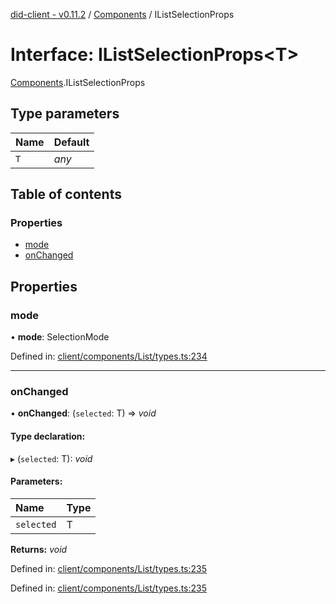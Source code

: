 [did-client - v0.11.2](../README.md) / [Components](../modules/components.md) / IListSelectionProps

# Interface: IListSelectionProps<T\>

[Components](../modules/components.md).IListSelectionProps

## Type parameters

Name | Default |
:------ | :------ |
`T` | *any* |

## Table of contents

### Properties

- [mode](components.ilistselectionprops.md#mode)
- [onChanged](components.ilistselectionprops.md#onchanged)

## Properties

### mode

• **mode**: SelectionMode

Defined in: [client/components/List/types.ts:234](https://github.com/Puzzlepart/did/blob/dev/client/components/List/types.ts#L234)

___

### onChanged

• **onChanged**: (`selected`: T) => *void*

#### Type declaration:

▸ (`selected`: T): *void*

#### Parameters:

Name | Type |
:------ | :------ |
`selected` | T |

**Returns:** *void*

Defined in: [client/components/List/types.ts:235](https://github.com/Puzzlepart/did/blob/dev/client/components/List/types.ts#L235)

Defined in: [client/components/List/types.ts:235](https://github.com/Puzzlepart/did/blob/dev/client/components/List/types.ts#L235)
